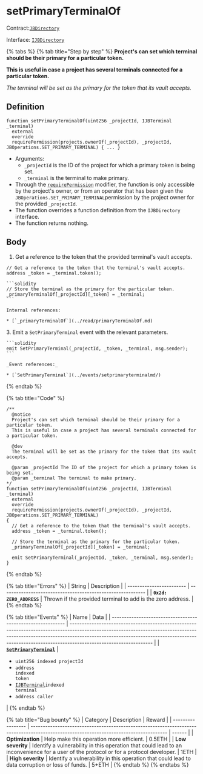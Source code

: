 # setPrimaryTerminalOf

Contract:[`JBDirectory`](../)​‌

Interface: [`IJBDirectory`](../../../interfaces/ijbdirectory.md)

{% tabs %}
{% tab title="Step by step" %}
**Project's can set which terminal should be their primary for a particular token.**

**This is useful in case a project has several terminals connected for a particular token.**

_The terminal will be set as the primary for the token that its vault accepts._

## Definition

```solidity
function setPrimaryTerminalOf(uint256 _projectId, IJBTerminal _terminal)
  external
  override
  requirePermission(projects.ownerOf(_projectId), _projectId, JBOperations.SET_PRIMARY_TERMINAL) { ... }
```

* Arguments:
  * `_projectId` is the ID of the project for which a primary token is being set.
  * `_terminal` is the terminal to make primary.
* Through the [`requirePermission`](../../or-abstract/jboperatable/modifiers/requirepermission.md) modifier, the function is only accessible by the project's owner, or from an operator that has been given the `JBOperations.SET_PRIMARY_TERMINAL`permission by the project owner for the provided `_projectId`.
* The function overrides a function definition from the `IJBDirectory` interface.
* The function returns nothing.

## Body

1. Get a reference to the token that the provided terminal's vault accepts.

```solidity
// Get a reference to the token that the terminal's vault accepts.
address _token = _terminal.token();
```

````
```solidity
// Store the terminal as the primary for the particular token.
_primaryTerminalOf[_projectId][_token] = _terminal;
```

Internal references:

* [`_primaryTerminalOf`](../read/primaryTerminalOf.md)
````

3\. Emit a `SetPrimaryTerminal` event with the relevant parameters.

````
```solidity
emit SetPrimaryTerminal(_projectId, _token, _terminal, msg.sender);
```

_Event references:_

* [`SetPrimaryTerminal`](../events/setprimaryterminalmd/)
````
{% endtab %}

{% tab title="Code" %}
```solidity
/** 
  @notice
  Project's can set which terminal should be their primary for a particular token.
  This is useful in case a project has several terminals connected for a particular token.

  @dev
  The terminal will be set as the primary for the token that its vault accepts. 

  @param _projectId The ID of the project for which a primary token is being set.
  @param _terminal The terminal to make primary.
*/
function setPrimaryTerminalOf(uint256 _projectId, IJBTerminal _terminal)
  external
  override
  requirePermission(projects.ownerOf(_projectId), _projectId, JBOperations.SET_PRIMARY_TERMINAL)
{
  // Get a reference to the token that the terminal's vault accepts.
  address _token = _terminal.token();

  // Store the terminal as the primary for the particular token.
  _primaryTerminalOf[_projectId][_token] = _terminal;

  emit SetPrimaryTerminal(_projectId, _token, _terminal, msg.sender);
}
```
{% endtab %}

{% tab title="Errors" %}
| String                   | Description                                                 |
| ------------------------ | ----------------------------------------------------------- |
| **`0x2d: ZERO_ADDRESS`** | Thrown if the provided terminal to add is the zero address. |
{% endtab %}

{% tab title="Events" %}
| Name                                                        | Data                                                                                                                                                                                                                                                                         |
| ----------------------------------------------------------- | ---------------------------------------------------------------------------------------------------------------------------------------------------------------------------------------------------------------------------------------------------------------------------- |
| [**`SetPrimaryTerminal`**](../events/setprimaryterminal.md) | <ul><li><code>uint256 indexed projectId</code></li><li><code>address indexed token</code></li><li><a href="../../../../protocol/contracts/interfaces/ijbterminal.md"><code>IJBTerminal</code></a><code>indexed terminal</code></li><li><code>address caller</code></li></ul> |
{% endtab %}

{% tab title="Bug bounty" %}
| Category          | Description                                                                                                                            | Reward |
| ----------------- | -------------------------------------------------------------------------------------------------------------------------------------- | ------ |
| **Optimization**  | Help make this operation more efficient.                                                                                               | 0.5ETH |
| **Low severity**  | Identify a vulnerability in this operation that could lead to an inconvenience for a user of the protocol or for a protocol developer. | 1ETH   |
| **High severity** | Identify a vulnerability in this operation that could lead to data corruption or loss of funds.                                        | 5+ETH  |
{% endtab %}
{% endtabs %}
